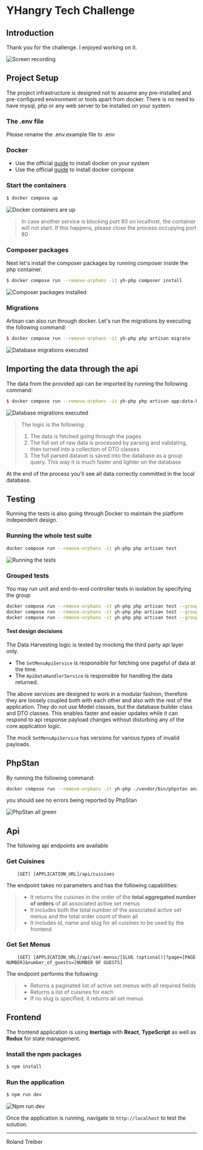 # YHangry Tech Challenge

## Introduction
Thank you for the challenge. I enjoyed working on it.

![Screen recording](./screenshots/screen-recording.gif)

## Project Setup

The project infrastructure is designed not to assume any pre-installed and pre-configured environment or tools apart from docker.
There is no need to have mysql, php or any web server to be installed on your system.

### The .env file
Please rename the .env.example file to .env

### Docker
- Use the official [guide](https://docs.docker.com/engine/install/) to install docker on your system
- Use the official [guide](https://docs.docker.com/compose/install/) to install docker compose

### Start the containers
```bash
$ docker compose up
```
![Docker containers are up](./screenshots/docker-compose-start.png)

> In case another service is blocking port 80 on localhost, the container will not start.
> If this happens, please close the process occupying port 80

### Composer packages
Next let's install the composer packages by running composer inside the php container.
```bash
$ docker compose run --remove-orphans -it yh-php composer install
```
![Composer packages installed](./screenshots/composer-packages.png)

### Migrations
Artisan can also run through docker.
Let's run the migrations by executing the following command:
```bash
$ docker compose run --remove-orphans -it yh-php php artisan migrate
```
![Database migrations executed](./screenshots/migrations.png)

## Importing the data through the api
The data from the provided api can be imported by running the following command:
```bash
$ docker compose run --remove-orphans -it yh-php php artisan app:data-harvester
```
![Database migrations executed](./screenshots/data-harvester.png)

> The logic is the following:
> 1. The data is fetched going through the pages
> 2. The full set of raw data is processed by parsing and validating, then turned into a collection of DTO classes
> 3. The full parsed dataset is saved into the database as a group query. This way it is much faster and lighter on the database

At the end of the process you'll see all data correctly committed in the local database.

## Testing
Running the tests is also going through Docker to maintain the platform independent design.

### Running the whole test suite
```bash
docker compose run --remove-orphans -it yh-php php artisan test
```
![Running the tests](./screenshots/tests.png)

### Grouped tests
You may run unit and end-to-end controller tests in isolation by specifying the group 

```bash
docker compose run --remove-orphans -it yh-php php artisan test --group="set-menu-api-service"
docker compose run --remove-orphans -it yh-php php artisan test --group="cousine-controller"
docker compose run --remove-orphans -it yh-php php artisan test --group="set-menu-controller"
```

#### Test design decisions
The Data Harvesting logic is tested by mocking the third party api layer only.
- The ```SetMenuApiService``` is responsible for fetching one pageful of data at the time.
- The ```ApiDataHandlerService``` is responsible for handling the data returned.

The above services are designed to work in a modular fashion, therefore they are loosely coupled both with each other and also with the rest of the application.
They do not use Model classes, but the database builder class and DTO classes.
This enables faster and easier updates while it can respond to api response payload changes without disturbing any of the core application logic.

The mock ```SetMenuApiService``` has versions for various types of invalid payloads.

## PhpStan
By running the following command:
```bash
docker compose run --remove-orphans -it yh-php ./vendor/bin/phpstan analyse --memory-limit=2G
```
you should see no errors being reported by PhpStan

![PhpStan all green](./screenshots/phpstan.png)

## Api
The following api endpoints are available

### Get Cuisines
```
    [GET] [APPLICATION_URL]/api/cuisines
```
The endpoint takes no parameters and has the following capabilities:
> - It returns the cuisines in the order of the **total aggregated number of orders** of all associated active set menus
> - It includes both the total number of the associated active set menus and the total order count of them all
> - It includes id, name and slug for all cuisines to be used by the frontend

### Get Set Menus
```
    [GET] [APPLICATION_URL]/api/set-menus/[SLUG (optional)]?page=[PAGE NUMBER]&number_of_guests=[NUMBER OF GUESTS]
```
The endpoint performs the following:
> - Returns a paginated list of active set menus with all required fields
> - Returns a list of cuisines for each
> - If no slug is specified, it returns all set menus

## Frontend
The frontend application is using **Inertiajs** with **React**, **TypeScript** as well as **Redux** for state management. 

### Install the npm packages
```bash
$ npm install
```

### Run the application
```bash
$ npm run dev
```

![Npm run dev](./screenshots/npm-run-dev.png)

Once the application is running, navigate to ```http://localhost``` to test the solution.

---

Roland Treiber
